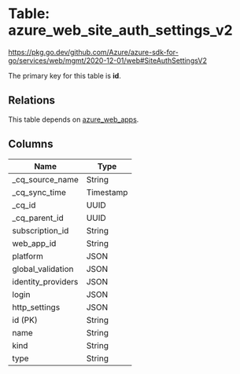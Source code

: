 # Table: azure_web_site_auth_settings_v2

https://pkg.go.dev/github.com/Azure/azure-sdk-for-go/services/web/mgmt/2020-12-01/web#SiteAuthSettingsV2

The primary key for this table is **id**.

## Relations
This table depends on [azure_web_apps](azure_web_apps.md).


## Columns
| Name          | Type          |
| ------------- | ------------- |
|_cq_source_name|String|
|_cq_sync_time|Timestamp|
|_cq_id|UUID|
|_cq_parent_id|UUID|
|subscription_id|String|
|web_app_id|String|
|platform|JSON|
|global_validation|JSON|
|identity_providers|JSON|
|login|JSON|
|http_settings|JSON|
|id (PK)|String|
|name|String|
|kind|String|
|type|String|